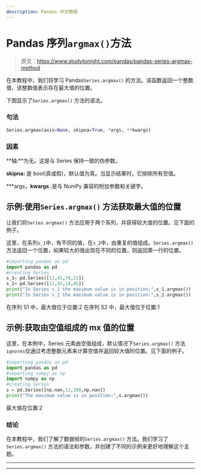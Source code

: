 ```yaml
---
description: Pandas 中文教程
---
```


# Pandas 序列`argmax()`方法

> 原文：<https://www.studytonight.com/pandas/pandas-series-argmax-method>

在本教程中，我们将学习 Pandas`Series.argmax()` 的方法。该函数返回一个整数值，该整数值表示存在最大值的位置。

下图显示了`Series.argmax()` 方法的语法。

### 句法

```py
Series.argmax(axis=None, skipna=True, *args, **kwargs)
```

### 因素

**轴:**为无。这是与 Series 保持一致的伪参数。

**skipna:** 是 bool(真或假)，默认值为真。当显示结果时，它排除所有空值。

***args，**kwargs** :是与 NumPy 兼容的附加参数和关键字。

## 示例:使用`Series.argmax()` 方法获取最大值的位置

让我们将`Series.argmax()` 方法应用于两个系列，并获得较大值的位置。见下面的例子。

这里，在系列`s_1`中，有不同的值，在`s_2`中，由重复的值组成。`Series.argmax()` 方法返回一个位置，如果较大的值出现在不同的位置，则返回第一行的位置。

```py
#importing pandas as pd
import pandas as pd
#creating Series
s_1= pd.Series([12,45,78,22])
s_2= pd.Series([11,45,14,45])
print("In Series s_1 the maximum value is in position:",s_1.argmax())
print("In Series s_2 the maximum value is in position:",s_2.argmax())
```

在序列 S1 中，最大值位于位置:2
在序列 S2 中，最大值位于位置:1

## 示例:获取由空值组成的 mx 值的位置

这里，在本例中，Series 元素由空值组成，默认情况下`Series.argmax()` 方法`ignores`仅通过考虑整数元素来计算空值并返回较大值的位置。见下面的例子。

```py
#importing pandas as pd
import pandas as pd
#importing numpy as np
import numpy as np
#creating Series
s = pd.Series([np.nan,12,100,np.nan])
print("The maximum value is in position:",s.argmax())
```

最大值在位置:2

### 结论

在本教程中，我们了解了数据帧的`Series.argmax()` 方法。我们学习了`Series.argmax()` 方法的语法和参数，并创建了不同的示例来更好地理解这个主题。

* * *

* * *